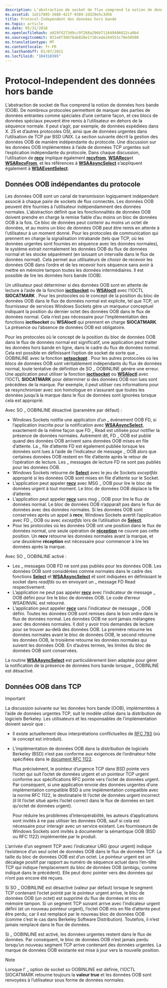 ```yaml
---
description: L’abstraction de socket de flux comprend la notion de données hors bande (OOB).
ms.assetid: 1a517885-2688-421f-9389-2d329e5c3d56
title: Protocol-Independent des données hors bande
ms.topic: article
ms.date: 05/31/2018
ms.openlocfilehash: a929f4273d9cc9f268a296b711649406622ca9b4
ms.sourcegitcommit: 831e8f3db78ab820e1710cede244553c70e50500
ms.translationtype: MT
ms.contentlocale: fr-FR
ms.lasthandoff: 01/07/2021
ms.locfileid: "104318365"
---
```

# <a name="protocol-independent-out-of-band-data"></a>Protocol-Independent des données hors bande

L’abstraction de socket de flux comprend la notion de données hors bande (OOB). De nombreux protocoles permettent de marquer des parties de données entrantes comme spéciales d’une certaine façon, et ces blocs de données spéciaux peuvent être remis à l’utilisateur en dehors de la séquence normale. Il peut s’agir, par exemple, de données expédiées dans X. 25 et d’autres protocoles OSI, ainsi que de données urgentes dans l’utilisation de TCP par BSD UNIX. La section suivante décrit la gestion des données OOB de manière indépendante du protocole. Une discussion sur les données OOB implémentées à l’aide de données TCP urgentes suit l’explication indépendante du protocole. Dans chaque discussion, l’utilisation de [**recv**](/windows/desktop/api/winsock/nf-winsock-recv) implique également [**recvfrom**](/windows/desktop/api/winsock/nf-winsock-recvfrom), [**WSARecv**](/windows/desktop/api/Winsock2/nf-winsock2-wsarecv)et [**WSARecvFrom**](/windows/desktop/api/Winsock2/nf-winsock2-wsarecvfrom), et les références à [**WSAAsyncSelect**](/windows/desktop/api/winsock/nf-winsock-wsaasyncselect) s’appliquent également à [**WSAEventSelect**](/windows/desktop/api/Winsock2/nf-winsock2-wsaeventselect).

## <a name="protocol-independent-oob-data"></a>Données OOB indépendantes du protocole

Les données OOB sont un canal de transmission logiquement indépendant associé à chaque paire de sockets de flux connectés. Les données OOB peuvent être fournies à l’utilisateur indépendamment des données normales. L’abstraction définit que les fonctionnalités de données OOB doivent prendre en charge la remise fiable d’au moins un bloc de données OOB à la fois. Ce bloc de données peut contenir au moins un octet de données, et au moins un bloc de données OOB peut être remis en attente à l’utilisateur à un moment donné. Pour les protocoles de communication qui prennent en charge la signalisation intrabande (tels que TCP, où les données urgentes sont fournies en séquence avec les données normales), le système extrait normalement les données OOB du flux de données normal et les stocke séparément (en laissant un intervalle dans le flux de données normal). Cela permet aux utilisateurs de choisir de recevoir les données OOB dans l’ordre et de les recevoir hors séquence sans avoir à mettre en mémoire tampon toutes les données intermédiaires. Il est possible de lire les données hors bande (OOB).

Un utilisateur peut déterminer si des données OOB sont en attente de lecture à l’aide de la fonction [**ioctlsocket**](/windows/desktop/api/winsock/nf-winsock-ioctlsocket) ou [**WSAIoctl**](/windows/desktop/api/Winsock2/nf-winsock2-wsaioctl) avec l’IOCTL **SIOCATMARK** . Pour les protocoles où le concept de la position du bloc de données OOB dans le flux de données normal est explicite, tel que TCP, un fournisseur de services Windows Sockets gère un marqueur conceptuel indiquant la position du dernier octet des données OOB dans le flux de données normal. Cela n’est pas nécessaire pour l’implémentation des fonctions **ioctlsocket** ou **WSAIoctl** qui prennent en charge **SIOCATMARK**. La présence ou l’absence de données OOB est obligatoire.

Pour les protocoles où le concept de la position du bloc de données OOB dans le flux de données normal est significatif, une application peut traiter les données hors bande en ligne, dans le cadre du flux de données normal. Cela est possible en définissant l’option de socket de sorte que \_ OOBINLINE avec la fonction [**setsockopt**](/windows/desktop/api/winsock/nf-winsock-setsockopt) . Pour les autres protocoles où les blocs de données OOB sont véritablement indépendants du flux de données normal, toute tentative de définition de SO \_ OOBINLINE génère une erreur. Une application peut utiliser la fonction [**ioctlsocket**](/windows/desktop/api/winsock/nf-winsock-ioctlsocket) ou [**WSAIoctl**](/windows/desktop/api/Winsock2/nf-winsock2-wsaioctl) avec l’IOCTL **SIOCATMARK** pour déterminer si des données OOB non lues sont précédées de la marque. Par exemple, il peut utiliser ces informations pour se resynchroniser avec son homologue en s’assurant que toutes les données jusqu’à la marque dans le flux de données sont ignorées lorsque cela est approprié.

Avec SO \_ OOBINLINE désactivé (paramètre par défaut) :

-   Windows Sockets notifie une application d’un \_ événement OOB FD, si l’application inscrite pour la notification avec [**WSAAsyncSelect**](/windows/desktop/api/winsock/nf-winsock-wsaasyncselect), exactement de la même façon que FD \_ Read est utilisée pour notifier la présence de données normales. Autrement dit, FD \_ OOB est publié quand des données OOB arrivent sans données OOB mises en file d’attente. La \_ file d’attente FD est également publiée lorsque les données sont lues à l’aide de l’indicateur de message \_ OOB alors que certaines données OOB restent en file d’attente après le retour de l’opération de lecture. Les \_ messages de lecture FD ne sont pas publiés pour les données OOB.
-   Windows Sockets retourne de [**Select**](/windows/desktop/api/Winsock2/nf-winsock2-select) avec le jeu de Sockets *exceptfds* approprié si les données OOB sont mises en file d’attente sur le Socket.
-   L’application peut appeler [**recv**](/windows/desktop/api/winsock/nf-winsock-recv) avec MSG \_ OOB pour lire le bloc de données urgent à tout moment. Le bloc de données OOB déplace la file d’attente.
-   L’application peut appeler [**recv**](/windows/desktop/api/winsock/nf-winsock-recv) sans msg \_ OOB pour lire le flux de données normal. Le bloc de données OOB n’apparaît pas dans le flux de données avec des données normales. Si les données OOB sont conservées après un appel à **recv**, Windows Sockets avertit l’application avec FD \_ OOB ou avec *exceptfds* lors de l’utilisation de [**Select**](/windows/desktop/api/Winsock2/nf-winsock2-select).
-   Pour les protocoles où les données OOB ont une position dans le flux de données normal, une seule opération de [**réception**](/windows/desktop/api/winsock/nf-winsock-recv) ne couvre pas cette position. Un **recv** retourne les données normales avant la marque, et une deuxième **réception** est nécessaire pour commencer à lire les données après la marque.

Avec SO \_ OOBINLINE activé :

-   Les \_ messages OOB FD ne sont pas publiés pour les données OOB. Les données OOB sont considérées comme normales dans le cadre des fonctions [**Select**](/windows/desktop/api/Winsock2/nf-winsock2-select) et [**WSAAsyncSelect**](/windows/desktop/api/winsock/nf-winsock-wsaasyncselect) et sont indiquées en définissant le socket dans *readfds* ou en envoyant un \_ message FD Read respectivement.
-   L’application ne peut pas appeler [**recv**](/windows/desktop/api/winsock/nf-winsock-recv) avec l’indicateur de message \_ OOB défini pour lire le bloc de données OOB. Le code d’erreur WSAEINVAL est retourné.
-   L’application peut appeler [**recv**](/windows/desktop/api/winsock/nf-winsock-recv) sans l’indicateur de message \_ OOB défini. Toutes les données OOB sont remises dans le bon ordre dans le flux de données normal. Les données OOB ne sont jamais mélangées avec des données normales. Il doit y avoir trois demandes de lecture pour se trouver au-delà des données OOB. La première retourne les données normales avant le bloc de données OOB, le second retourne les données OOB, le troisième retourne les données normales qui suivent les données OOB. En d’autres termes, les limites du bloc de données OOB sont conservées.

La routine [**WSAAsyncSelect**](/windows/desktop/api/winsock/nf-winsock-wsaasyncselect) est particulièrement bien adaptée pour gérer la notification de la présence de données hors bande lorsque \_ OOBINLINE est désactivé.

## <a name="oob-data-in-tcp"></a>Données OOB dans TCP

> [!IMPORTANT]
> La discussion suivante sur les données hors bande (OOB), implémentées à l’aide de données urgentes TCP, suit le modèle utilisé dans la distribution de logiciels Berkeley. Les utilisateurs et les responsables de l’implémentation doivent savoir que :

 

-   Il existe actuellement deux interprétations conflictuelles de [RFC 793](https://www.ietf.org/rfc/rfc793.txt) (où le concept est introduit).
-   L’implémentation de données OOB dans la distribution de logiciels Berkeley (BSD) n’est pas conforme aux exigences de l’ordinateur hôte spécifiées dans le [document RFC 1122](https://www.ietf.org/rfc/rfc1122.txt).

    Plus précisément, le pointeur d’urgence TCP dans BSD pointe vers l’octet qui suit l’octet de données urgent et un pointeur TCP urgent conforme aux spécifications RFC pointe vers l’octet de données urgent. Par conséquent, si une application envoie des données urgentes d’une implémentation compatible BSD à une implémentation compatible avec la norme RFC 1122, le destinataire lit l’octet de données urgent incorrect (il lit l’octet situé après l’octet correct dans le flux de données en tant qu’octet de données urgent).

    Pour réduire les problèmes d’interopérabilité, les auteurs d’applications sont invités à ne pas utiliser les données OOB, sauf si cela est nécessaire pour interagir avec un service existant. Les fournisseurs de Windows Sockets sont invités à documenter la sémantique OOB (BSD ou RFC 1122) implémentée par le produit.

L’arrivée d’un segment TCP avec l’indicateur URG (pour urgent) indique l’existence d’un seul octet de données OOB dans le flux de données TCP. La taille du bloc de données OOB est d’un octet. Le pointeur urgent est un décalage positif par rapport au numéro de séquence actuel dans l’en-tête TCP qui indique l’emplacement du bloc de données OOB (ambigu, comme indiqué dans le précédent). Elle peut donc pointer vers des données qui n’ont pas encore été reçues.

Si SO \_ OOBINLINE est désactivé (valeur par défaut) lorsque le segment TCP contenant l’octet pointé par le pointeur urgent arrive, le bloc de données OOB (un octet) est supprimé du flux de données et mis en mémoire tampon. Si un segment TCP suivant arrive avec l’indicateur urgent défini (et un nouveau pointeur urgent), l’octet OOB mis en file d’attente peut être perdu, car il est remplacé par le nouveau bloc de données OOB (comme c’est le cas dans Berkeley Software Distribution). Toutefois, il n’est jamais remplacé dans le flux de données.

Si \_ OOBINLINE est activé, les données urgentes restent dans le flux de données. Par conséquent, le bloc de données OOB n’est jamais perdu lorsqu’un nouveau segment TCP arrive contenant des données urgentes. La marque de données OOB existante est mise à jour vers la nouvelle position.

> [!Note]  
> Lorsque l' \_ option de socket so OOBINLINE est définie, l’IOCTL SIOCATMARK retourne toujours la **valeur true** et les données OOB sont renvoyées à l’utilisateur sous forme de données normales.

 

 

 



